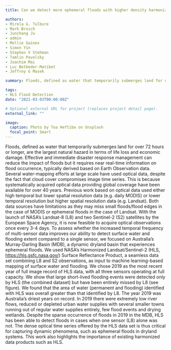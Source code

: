 ```yaml
---
title: Can we detect more ephemeral floods with higher density harmonized Landsat 8/Sentinel 2 data compared to just one sensor?

authors:
- Mirela G. Tulbure
- Mark Broich
- Junchang Ju
- admin
- Mollie Gaines
- Simon Yin
- Stephen V Stehman
- Tamlin Pavelsky
- Joachim Mai
- Luc Betbeder-Matibet
- Jeffrey G Masek

summary: Floods, defined as water that temporarily submerges land for over 72 hours or longer, are the largest natural hazard in terms of life loss and economic damage. Effective and immediate disaster response management can reduce the impact of floods but it requires near real-time information on flood occurrence, typically derived based on Earth Observation data.

tags:
- HLS Flood Detection
date: "2021-03-03T00:00:00Z"

# Optional external URL for project (replaces project detail page).
external_link: ""

image:
  caption: Photo by Toa Heftiba on Unsplash
  focal_point: Smart
---
```

Floods, defined as water that temporarily submerges land for over 72 hours or longer, are the largest natural hazard in terms of life loss and economic damage. Effective and immediate disaster response management can reduce the impact of floods but it requires near real-time information on flood occurrence, typically derived based on Earth Observation data. Several water-mapping efforts at large scale have used optical data, despite the fact that cloud cover compromises image time series. This is because systematically acquired optical data providing global coverage have been available for over 40 years. Previous work based on optical data used either high temporal but lower spatial resolution data (e.g. daily MODIS) or lower temporal resolution but higher spatial resolution data (e.g. Landsat). Both data sources have limitations as they may miss small floods/flood edges in the case of MODIS or ephemeral floods in the case of Landsat. With the launch of NASA’s Landsat-8 (L8) and two Sentinel-2 (S2) satellites by the European Space Agency, it is now feasible to acquire optical observations once every 3-4 days. To assess whether the increased temporal frequency of multi-sensor data improves our ability to detect surface water and flooding extent compared to a single sensor, we focused on Australia’s Murray-Darling Basin (MDB), a dynamic dryland basin that experiences ephemeral floods. We used NASA’s Harmonized Landsat/Sentinel-2 (HLS, https://hls.gsfc.nasa.gov/) Surface Reflectance Product, a seamless data set combining L8 and S2 observations, as input to machine learning-based mapping of surface water and flooding. We chose 2019 as the most recent year of full image record of HLS data, with all three sensors operating at full capacity. We show that large short-lived flooding events were detected only by HLS (the combined dataset) but have been entirely missed by L8 (see figure). We found that the area of water (permanent and flooding) identified with HLS was overall greater than that identified by L8. The year 2019 was Australia’s driest years on record. In 2019 there were extremely low river flows, reduced or depleted urban water supplies with several smaller towns running out of regular water supplies entirely, few flood events and drying wetlands. Despite the sparse occurrence of floods in 2019 in the MDB, HLS has been able to detect floods in cases when one sensor (L8) alone was not. The dense optical time series offered by the HLS data set is thus critical for capturing dynamic phenomena, such as ephemeral floods in dryland systems. This work also highlights the importance of existing harmonized data products such as HLS.